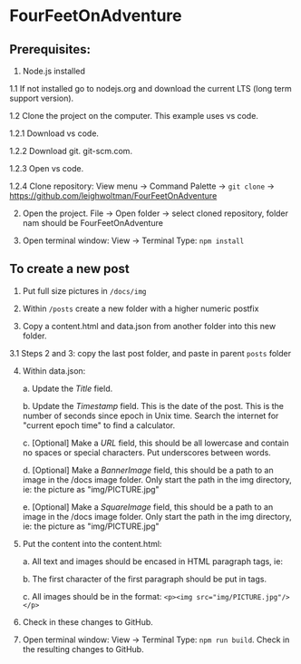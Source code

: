 # FourFeetOnAdventure

## Prerequisites: 

1. Node.js installed

1.1 If not installed go to nodejs.org and download the current LTS (long term support version).

1.2 Clone the project on the computer. This example uses vs code.

1.2.1 Download vs code. 

1.2.2 Download git. git-scm.com.

1.2.3 Open vs code.

1.2.4 Clone repository: View menu ->  Command Palette -> ```git clone``` -> https://github.com/leighwoltman/FourFeetOnAdventure

2. Open the project. File -> Open folder -> select cloned repository, folder nam should be FourFeetOnAdventure

3. Open terminal window: View -> Terminal  Type: ```npm install```

## To create a new post

1. Put full size pictures in ```/docs/img```

2. Within ```/posts``` create a new folder with a higher numeric postfix

3. Copy a content.html and data.json from another folder into this new folder.

3.1 Steps 2 and 3: copy the last post folder, and paste in parent ```posts``` folder

4. Within data.json:

    a. Update the *Title* field.

    b. Update the *Timestamp* field. This is the date of the post. This is the number of seconds since epoch in Unix time. Search the internet for "current epoch time" to find a calculator.

    c. [Optional] Make a *URL* field, this should be all lowercase and contain no spaces or special characters. Put underscores between words. 

    d. [Optional] Make a *BannerImage* field, this should be a path to an image in the /docs image folder. Only start the path in the img directory, ie: the picture as "img/PICTURE.jpg"

    e. [Optional] Make a *SquareImage* field, this should be a path to an image in the /docs image folder. Only start the path in the img directory, ie: the picture as "img/PICTURE.jpg"

5. Put the content into the content.html:

    a. All text and images should be encased in HTML paragraph tags, ie: <p></p>

    b. The first character of the first paragraph should be put in <strong></strong> tags.

    c. All images should be in the format: ```<p><img src="img/PICTURE.jpg"/></p>```

6. Check in these changes to GitHub.

7. Open terminal window: View -> Terminal  Type:  ```npm run build```. Check in the resulting changes to GitHub.

